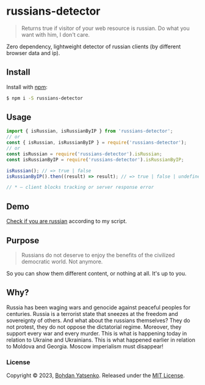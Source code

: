 # russians-detector

> Returns true if visitor of your web resource is russian.
> Do what you want with him, I don't care.

Zero dependency, lightweight detector of russian clients (by different browser data and ip).

## Install

Install with [npm](https://www.npmjs.com/):

```sh
$ npm i -S russians-detector
```

## Usage

```js
import { isRussian, isRussianByIP } from 'russians-detector';
// or
const { isRussian, isRussianByIP } = require('russians-detector');
// or
const isRussian = require('russians-detector').isRussian;
const isRussianByIP = require('russians-detector').isRussianByIP;

isRussian(); // => true | false
isRussianByIP().then((result) => result); // => true | false | undefined*

// * – client blocks tracking or server response error
```

## Demo

[Check if you are russian](https://mr-devboy.github.io/russians-detector/) according to my script.

## Purpose

> Russians do not deserve to enjoy the benefits of the civilized democratic world. Not anymore.

So you can show them different content, or nothing at all. It's up to you.

## Why?

Russia has been waging wars and genocide against peaceful peoples for centuries. Russia is a terrorist state that sneezes at the freedom and sovereignty of others. And what about the russians themselves? They do not protest, they do not oppose the dictatorial regime. Moreover, they support every war and every murder. This is what is happening today in relation to Ukraine and Ukrainians. This is what happened earlier in relation to Moldova and Georgia. Moscow imperialism must disappear!

### License

Copyright © 2023, [Bohdan Yatsenko](https://github.com/mr-devboy).
Released under the [MIT License](LICENSE).
